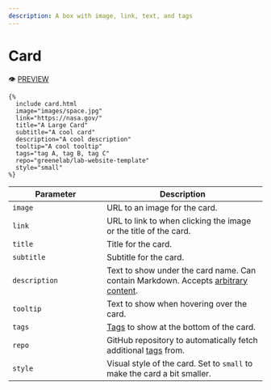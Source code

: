 ```yaml
---
description: A box with image, link, text, and tags
---
```


# Card

:eye: [PREVIEW](https://greenelab.github.io/lab-website-template/testbed#card)

```liquid
{%
  include card.html
  image="images/space.jpg"
  link="https://nasa.gov/"
  title="A Large Card"
  subtitle="A cool card"
  description="A cool description"
  tooltip="A cool tooltip"
  tags="tag A, tag B, tag C"
  repo="greenelab/lab-website-template"
  style="small"
%}
```

<table><thead><tr><th width="171">Parameter</th><th>Description</th></tr></thead><tbody><tr><td><code>image</code></td><td>URL to an image for the card.</td></tr><tr><td><code>link</code></td><td>URL to link to when clicking the image or the title of the card.</td></tr><tr><td><code>title</code></td><td>Title for the card.</td></tr><tr><td><code>subtitle</code></td><td>Subtitle for the card.</td></tr><tr><td><code>description</code></td><td>Text to show under the card name. Can contain Markdown. Accepts <a href="./#arbitrary-content">arbitrary content</a>.</td></tr><tr><td><code>tooltip</code></td><td>Text to show when hovering over the card.</td></tr><tr><td><code>tags</code></td><td><a href="tags.md">Tags</a> to show at the bottom of the card.</td></tr><tr><td><code>repo</code></td><td>GitHub repository to automatically fetch additional <a href="tags.md">tags</a> from.</td></tr><tr><td><code>style</code></td><td>Visual style of the card. Set to <code>small</code> to make the card a bit smaller.</td></tr></tbody></table>
